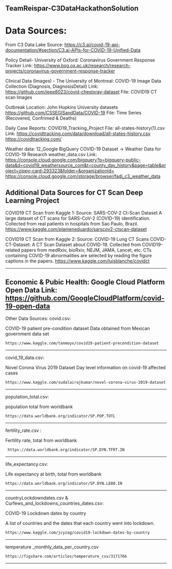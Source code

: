 ## TeamReispar-C3DataHackathonSolution

# Data Sources:

From C3 Data Lake Source: https://c3.ai/covid-19-api-documentation/#section/C3.ai-APIs-for-COVID-19-Unified-Data

Policy Detail- 	University of Oxford: Coronavirus Government Response Tracker
Link: https://www.bsg.ox.ac.uk/research/research-projects/coronavirus-government-response-tracker

Clinical Data (Images) - The University of Montreal: COVID-19 Image Data Collection (Diagnosis, DiagnosisDetail)
Link: https://github.com/ieee8023/covid-chestxray-dataset
File: COVID19 CT scan Images

Outbreak Location: John Hopkins University datasets https://github.com/CSSEGISandData/COVID-19
File: Time Series (Recovered, Confrimed & Deaths)

Daily Case Reports: COVID19_Tracking_Project
File: all-states-history(1).csv
Link: https://covidtracking.com/data/download/all-states-history.csv
      https://covidtracking.com/
      
Weather data: 12_Google BigQuery COVID-19 Dataset -> Weather Data for COVID-19 Research
weather_data.csv 
Link:
    https://console.cloud.google.com/bigquery?p=bigquery-public-data&d=covid19_weathersource_com&t=county_day_history&page=table&project=zippy-card-293323&folder=&organizationId=
    https://console.cloud.google.com/storage/browser/fadi_c3_weather_data

Additional Data Sources for CT Scan Deep Learning Project
---
COVID19 CT Scan from Kaggle 1:
Source:
SARS-COV-2 Ct-Scan Dataset
A large dataset of CT scans for SARS-CoV-2 (COVID-19) identification. Collected from real patients in hospitals from Sao Paulo, Brazil.
https://www.kaggle.com/plameneduardo/sarscov2-ctscan-dataset

COVID19 CT Scan from Kaggle 2:
Source:
COVID-19 Lung CT Scans COVID-CT-Dataset: A CT Scan Dataset about COVID-19. Collected from COVID19-related papers from medRxiv, bioRxiv, NEJM, JAMA, Lancet, etc. CTs containing COVID-19 abnormalities are selected by reading the figure captions in the papers.
https://www.kaggle.com/luisblanche/covidct

---
Economic & Pubic Health: Google Cloud Platform Open Data
Link: https://github.com/GoogleCloudPlatform/covid-19-open-data
---

Other Data Sources:
covid.csv:

  COVID-19 patient pre-condition dataset
  Data obtained from Mexican government data set 

    https://www.kaggle.com/tanmoyx/covid19-patient-precondition-dataset

---

covid_19_data.csv:

  Novel Corona Virus 2019 Dataset
  Day level information on covid-19 affected cases

    https://www.kaggle.com/sudalairajkumar/novel-corona-virus-2019-dataset
  
---

population_total.csv:

  population total from worldbank 
  
    https://data.worldbank.org/indicator/SP.POP.TOTL

---

fertility_rate.csv : 

  Fertility rate, total from worldbank 
     
     https://data.worldbank.org/indicator/SP.DYN.TFRT.IN

---

life_expectancy.csv:

  Life expectancy at birth, total from worldbank 
  
    https://data.worldbank.org/indicator/SP.DYN.LE00.IN

---
    
countryLockdowndates.csv & Curfews_and_lockdowns_countries_dates.csv:

  COVID-19 Lockdown dates by country
  
  A list of countries and the dates that each country went into lockdown.
    
    https://www.kaggle.com/jcyzag/covid19-lockdown-dates-by-country

---

temperature _monthly_data_per_country.csv

    https://figshare.com/articles/temperature_csv/3171766

---


     
